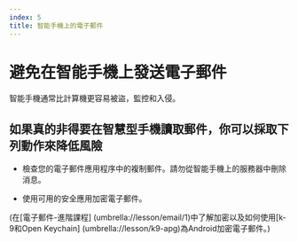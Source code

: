 ```yaml
---
index: 5
title: 智能手機上的電子郵件
---
```

# 避免在智能手機上發送電子郵件

智能手機通常比計算機更容易被盜，監控和入侵。

## 如果真的非得要在智慧型手機讀取郵件，你可以採取下列動作來降低風險

*   檢查您的電子郵件應用程序中的複制郵件。請勿從智能手機上的服務器中刪除消息。

*   使用可用的安全應用加密電子郵件。

(在[電子郵件-進階課程] (umbrella://lesson/email/1)中了解加密以及如何使用[k-9和Open Keychain] (umbrella://lesson/k9-apg)為Android加密電子郵件。)